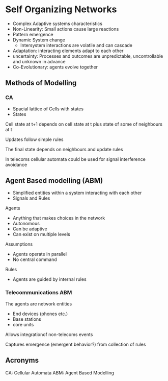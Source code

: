 # Self Organizing Networks

- Complex Adaptive systems characteristics
- Non-Linearity: Small actions cause large reactions
- Pattern emergence
- Dynamic System change
  - Intersystem interactions are volatile and can cascade
- Adaptation: interacting elements adapt to each other
- uncertainty: Processes and outcomes are unpredictable, uncontrollable and unknown in advance
- Co-Evolutionary: agents evolve together

## Methods of Modelling

### CA

- Spacial lattice of Cells with states
- States

Cell state at t+1 depends on cell state at t plus state of some of neighbours at t

Updates follow simple rules

The final state depends on neighbours and update rules

In telecoms cellular automata could be used for signal interference avoidance

## Agent Based modelling (ABM)

- Simplified entities within a system interacting with each other
- Signals and Rules

Agents

- Anything that makes choices in the network
- Autonomous
- Can be adaptive
- Can exist on multiple levels

Assumptions

- Agents operate in parallel
- No central command

Rules

- Agents are guided by internal rules

### Telecommunications ABM

The agents are network entities

- End devices (phones etc.)
- Base stations
- core units

Allows integrationof non-telecoms events

Captures emergence (emergent behavior?) from collection of rules

## Acronyms

CA: Cellular Automata
ABM: Agent Based Modelling